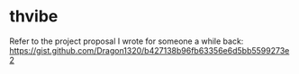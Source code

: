 # thvibe

Refer to the project proposal I wrote for someone a while back: https://gist.github.com/Dragon1320/b427138b96fb63356e6d5bb5599273e2

